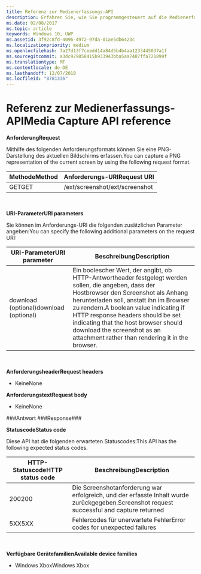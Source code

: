 ```yaml
---
title: Referenz zur Medienerfassungs-API
description: Erfahren Sie, wie Sie programmgesteuert auf die Medienerfassungs-API zugreifen.
ms.date: 02/08/2017
ms.topic: article
keywords: Windows 10, UWP
ms.assetid: 3f92c8fd-4096-4972-97da-01ae5db6423c
ms.localizationpriority: medium
ms.openlocfilehash: 7a27d13f7ceedd14a84d5b4b4aa1233445037a1f
ms.sourcegitcommit: a3dc929858415b933943bba5aa7487ffa721899f
ms.translationtype: MT
ms.contentlocale: de-DE
ms.lasthandoff: 12/07/2018
ms.locfileid: "8781336"
---
```

# <a name="media-capture-api-reference"></a><span data-ttu-id="0575d-104">Referenz zur Medienerfassungs-API</span><span class="sxs-lookup"><span data-stu-id="0575d-104">Media Capture API reference</span></span> #

**<span data-ttu-id="0575d-105">Anforderung</span><span class="sxs-lookup"><span data-stu-id="0575d-105">Request</span></span>**

<span data-ttu-id="0575d-106">Mithilfe des folgenden Anforderungsformats können Sie eine PNG-Darstellung des aktuellen Bildschirms erfassen.</span><span class="sxs-lookup"><span data-stu-id="0575d-106">You can capture a PNG representation of the current screen by using the following request format.</span></span>

| <span data-ttu-id="0575d-107">Methode</span><span class="sxs-lookup"><span data-stu-id="0575d-107">Method</span></span>        | <span data-ttu-id="0575d-108">Anforderungs-URI</span><span class="sxs-lookup"><span data-stu-id="0575d-108">Request URI</span></span>     | 
| ------------- |-----------------|
| <span data-ttu-id="0575d-109">GET</span><span class="sxs-lookup"><span data-stu-id="0575d-109">GET</span></span>           | <span data-ttu-id="0575d-110">/ext/screenshot</span><span class="sxs-lookup"><span data-stu-id="0575d-110">/ext/screenshot</span></span> |
<br>

**<span data-ttu-id="0575d-111">URI-Parameter</span><span class="sxs-lookup"><span data-stu-id="0575d-111">URI parameters</span></span>**

<span data-ttu-id="0575d-112">Sie können im Anforderungs-URI die folgenden zusätzlichen Parameter angeben:</span><span class="sxs-lookup"><span data-stu-id="0575d-112">You can specify the following additional parameters on the request URI:</span></span>


| <span data-ttu-id="0575d-113">URI-Parameter</span><span class="sxs-lookup"><span data-stu-id="0575d-113">URI parameter</span></span>      | <span data-ttu-id="0575d-114">Beschreibung</span><span class="sxs-lookup"><span data-stu-id="0575d-114">Description</span></span>     | 
| ------------------ |-----------------|
| <span data-ttu-id="0575d-115">download (optional)</span><span class="sxs-lookup"><span data-stu-id="0575d-115">download (optional)</span></span>| <span data-ttu-id="0575d-116">Ein boolescher Wert, der angibt, ob HTTP-Antwortheader festgelegt werden sollen, die angeben, dass der Hostbrowser den Screenshot als Anhang herunterladen soll, anstatt ihn im Browser zu rendern.</span><span class="sxs-lookup"><span data-stu-id="0575d-116">A boolean value indicating if HTTP response headers should be set indicating that the host browser should download the screenshot as an attachment rather than rendering it in the browser.</span></span>  |
<br>

**<span data-ttu-id="0575d-117">Anforderungsheader</span><span class="sxs-lookup"><span data-stu-id="0575d-117">Request headers</span></span>**

* <span data-ttu-id="0575d-118">Keine</span><span class="sxs-lookup"><span data-stu-id="0575d-118">None</span></span>

**<span data-ttu-id="0575d-119">Anforderungstext</span><span class="sxs-lookup"><span data-stu-id="0575d-119">Request body</span></span>**

* <span data-ttu-id="0575d-120">Keine</span><span class="sxs-lookup"><span data-stu-id="0575d-120">None</span></span>

###<a name="response"></a><span data-ttu-id="0575d-121">Antwort ###</span><span class="sxs-lookup"><span data-stu-id="0575d-121">Response###</span></span>

**<span data-ttu-id="0575d-122">Statuscode</span><span class="sxs-lookup"><span data-stu-id="0575d-122">Status code</span></span>**

<span data-ttu-id="0575d-123">Diese API hat die folgenden erwarteten Statuscodes:</span><span class="sxs-lookup"><span data-stu-id="0575d-123">This API has the following expected status codes.</span></span>

| <span data-ttu-id="0575d-124">HTTP-Statuscode</span><span class="sxs-lookup"><span data-stu-id="0575d-124">HTTP status code</span></span>   | <span data-ttu-id="0575d-125">Beschreibung</span><span class="sxs-lookup"><span data-stu-id="0575d-125">Description</span></span>     | 
| ------------------ |-----------------|
| <span data-ttu-id="0575d-126">200</span><span class="sxs-lookup"><span data-stu-id="0575d-126">200</span></span>                | <span data-ttu-id="0575d-127">Die Screenshotanforderung war erfolgreich, und der erfasste Inhalt wurde zurückgegeben.</span><span class="sxs-lookup"><span data-stu-id="0575d-127">Screenshot request successful and capture returned</span></span> |
| <span data-ttu-id="0575d-128">5XX</span><span class="sxs-lookup"><span data-stu-id="0575d-128">5XX</span></span>                | <span data-ttu-id="0575d-129">Fehlercodes für unerwartete Fehler</span><span class="sxs-lookup"><span data-stu-id="0575d-129">Error codes for unexpected failures</span></span> |
<br>

**<span data-ttu-id="0575d-130">Verfügbare Gerätefamilien</span><span class="sxs-lookup"><span data-stu-id="0575d-130">Available device families</span></span>**

* <span data-ttu-id="0575d-131">Windows Xbox</span><span class="sxs-lookup"><span data-stu-id="0575d-131">Windows Xbox</span></span>

